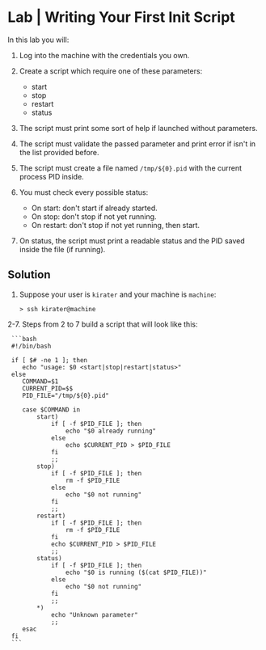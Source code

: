 # Lab | Writing Your First Init Script

In this lab you will:

1. Log into the machine with the credentials you own.
2. Create a script which require one of these parameters:

   - start
   - stop
   - restart
   - status

3. The script must print some sort of help if launched without parameters.
4. The script must validate the passed parameter and print error if isn't in
   the list provided before.
5. The script must create a file named `/tmp/${0}.pid` with the current process
   PID inside.
6. You must check every possible status:

   - On start: don't start if already started.
   - On stop: don't stop if not yet running.
   - On restart: don't stop if not yet running, then start.

7. On status, the script must print a readable status and the PID saved inside
   the file (if running).

## Solution

1. Suppose your user is `kirater` and your machine is `machine`:

   ```console
   > ssh kirater@machine
   ```

2-7. Steps from 2 to 7 build a script that will look like this:

     ```bash
     #!/bin/bash
     
     if [ $# -ne 1 ]; then
     	echo "usage: $0 <start|stop|restart|status>"
     else
     	COMMAND=$1
     	CURRENT_PID=$$
     	PID_FILE="/tmp/${0}.pid"
     
     	case $COMMAND in
     		start)
     			if [ -f $PID_FILE ]; then
     				echo "$0 already running"
     			else
     				echo $CURRENT_PID > $PID_FILE
     			fi
     			;;
     		stop)
     			if [ -f $PID_FILE ]; then
     				rm -f $PID_FILE
     			else
     				echo "$0 not running"
     			fi
     			;;
     		restart)
     			if [ -f $PID_FILE ]; then
     				rm -f $PID_FILE
     			fi
     			echo $CURRENT_PID > $PID_FILE
     			;;
     		status)
     			if [ -f $PID_FILE ]; then
     				echo "$0 is running ($(cat $PID_FILE))"
     			else
     				echo "$0 not running"
     			fi
     			;;
     		*)
     			echo "Unknown parameter"
     			;;
     	esac
     fi
     ```
